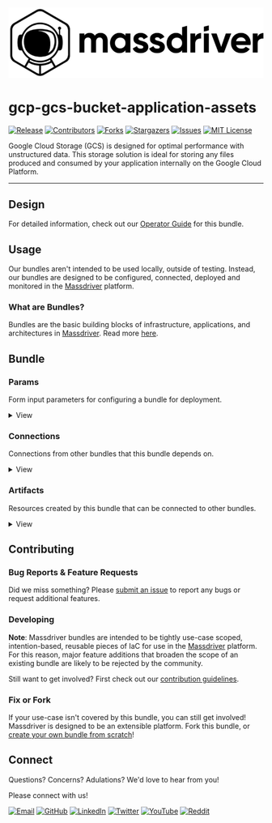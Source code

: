 [![Massdriver][logo]][website]

# gcp-gcs-bucket-application-assets

[![Release][release_shield]][release_url]
[![Contributors][contributors_shield]][contributors_url]
[![Forks][forks_shield]][forks_url]
[![Stargazers][stars_shield]][stars_url]
[![Issues][issues_shield]][issues_url]
[![MIT License][license_shield]][license_url]


Google Cloud Storage (GCS)  is designed for optimal performance with unstructured data. This storage solution is ideal for storing any files produced and consumed by your application internally on the Google Cloud Platform.


---

## Design

For detailed information, check out our [Operator Guide](operator.md) for this bundle.

## Usage

Our bundles aren't intended to be used locally, outside of testing. Instead, our bundles are designed to be configured, connected, deployed and monitored in the [Massdriver][website] platform.

### What are Bundles?

Bundles are the basic building blocks of infrastructure, applications, and architectures in [Massdriver][website]. Read more [here](https://docs.massdriver.cloud/concepts/bundles).

## Bundle

### Params

Form input parameters for configuring a bundle for deployment.

<details>
<summary>View</summary>

<!-- PARAMS:START -->
## Properties

- **`bucket`** *(object)*
  - **`force_destroy`** *(boolean)*: When enabled, the bucket and all objects within it are destroyed when the bundle is decommissioned. Default: `False`.
  - **`region`** *(string)*: GCP region where the bucket will be created.

    Examples:
    ```json
    "us-east1"
    ```

    ```json
    "us-east4"
    ```

    ```json
    "us-west1"
    ```

    ```json
    "us-west2"
    ```

    ```json
    "us-west3"
    ```

    ```json
    "us-west4"
    ```

    ```json
    "us-central1"
    ```

## Examples

<!-- PARAMS:END -->

</details>

### Connections

Connections from other bundles that this bundle depends on.

<details>
<summary>View</summary>

<!-- CONNECTIONS:START -->
## Properties

- **`gcp_authentication`** *(object)*: GCP Service Account. Cannot contain additional properties.
  - **`data`** *(object)*
    - **`auth_provider_x509_cert_url`** *(string)*: Auth Provider x509 Certificate URL. Default: `https://www.googleapis.com/oauth2/v1/certs`.

      Examples:
      ```json
      "https://example.com/some/path"
      ```

      ```json
      "https://massdriver.cloud"
      ```

    - **`auth_uri`** *(string)*: Auth URI. Default: `https://accounts.google.com/o/oauth2/auth`.

      Examples:
      ```json
      "https://example.com/some/path"
      ```

      ```json
      "https://massdriver.cloud"
      ```

    - **`client_email`** *(string)*: Service Account Email.

      Examples:
      ```json
      "jimmy@massdriver.cloud"
      ```

      ```json
      "service-account-y@gmail.com"
      ```

    - **`client_id`** *(string)*: .
    - **`client_x509_cert_url`** *(string)*: Client x509 Certificate URL.

      Examples:
      ```json
      "https://example.com/some/path"
      ```

      ```json
      "https://massdriver.cloud"
      ```

    - **`private_key`** *(string)*: .
    - **`private_key_id`** *(string)*: .
    - **`project_id`** *(string)*: .
    - **`token_uri`** *(string)*: Token URI. Default: `https://oauth2.googleapis.com/token`.

      Examples:
      ```json
      "https://example.com/some/path"
      ```

      ```json
      "https://massdriver.cloud"
      ```

    - **`type`** *(string)*: . Default: `service_account`.
  - **`specs`** *(object)*
    - **`gcp`** *(object)*: .
      - **`project`** *(string)*
      - **`region`** *(string)*: The GCP region to provision resources in.

        Examples:
        ```json
        "us-east1"
        ```

        ```json
        "us-east4"
        ```

        ```json
        "us-west1"
        ```

        ```json
        "us-west2"
        ```

        ```json
        "us-west3"
        ```

        ```json
        "us-west4"
        ```

        ```json
        "us-central1"
        ```

<!-- CONNECTIONS:END -->

</details>

### Artifacts

Resources created by this bundle that can be connected to other bundles.

<details>
<summary>View</summary>

<!-- ARTIFACTS:START -->
## Properties

- **`gcs_bucket`** *(object)*: GCP Google Cloud Storage Bucket.
  - **`data`** *(object)*
    - **`infrastructure`** *(object)*: Google Cloud Storage Bucket. Cannot contain additional properties.
      - **`id`** *(string)*: The Globally Unique ID of the GCS Bucket.

        Examples:
        ```json
        "one"
        ```

        ```json
        "dash-bucket"
        ```

        ```json
        "snake_bucket"
        ```

        ```json
        "domain.type.bucket"
        ```

        ```json
        "1also-valid2"
        ```

    - **`security`** *(object)*: GCP Security Configuration. Cannot contain additional properties.
      - **`iam`** *(object)*: IAM Roles And Conditions. Cannot contain additional properties.
        - **`^[a-z]+[a-z_]*[a-z]$`** *(object)*
          - **`condition`** *(string)*: GCP IAM Condition.
          - **`role`**: GCP Role.

            Examples:
            ```json
            "roles/owner"
            ```

            ```json
            "roles/redis.editor"
            ```

            ```json
            "roles/storage.objectCreator"
            ```

            ```json
            "roles/storage.legacyObjectReader"
            ```

  - **`specs`** *(object)*
    - **`gcp`** *(object)*: .
      - **`project`** *(string)*
      - **`region`** *(string)*: The GCP region to provision resources in.

        Examples:
        ```json
        "us-east1"
        ```

        ```json
        "us-east4"
        ```

        ```json
        "us-west1"
        ```

        ```json
        "us-west2"
        ```

        ```json
        "us-west3"
        ```

        ```json
        "us-west4"
        ```

        ```json
        "us-central1"
        ```

<!-- ARTIFACTS:END -->

</details>

## Contributing

<!-- CONTRIBUTING:START -->

### Bug Reports & Feature Requests

Did we miss something? Please [submit an issue](https://github.com/massdriver-cloud/gcp-gcs-bucket-application-assets/issues) to report any bugs or request additional features.

### Developing

**Note**: Massdriver bundles are intended to be tightly use-case scoped, intention-based, reusable pieces of IaC for use in the [Massdriver][website] platform. For this reason, major feature additions that broaden the scope of an existing bundle are likely to be rejected by the community.

Still want to get involved? First check out our [contribution guidelines](https://docs.massdriver.cloud/bundles/contributing).

### Fix or Fork

If your use-case isn't covered by this bundle, you can still get involved! Massdriver is designed to be an extensible platform. Fork this bundle, or [create your own bundle from scratch](https://docs.massdriver.cloud/bundles/development)!

<!-- CONTRIBUTING:END -->

## Connect

<!-- CONNECT:START -->

Questions? Concerns? Adulations? We'd love to hear from you!

Please connect with us!

[![Email][email_shield]][email_url]
[![GitHub][github_shield]][github_url]
[![LinkedIn][linkedin_shield]][linkedin_url]
[![Twitter][twitter_shield]][twitter_url]
[![YouTube][youtube_shield]][youtube_url]
[![Reddit][reddit_shield]][reddit_url]

<!-- markdownlint-disable -->

[logo]: https://raw.githubusercontent.com/massdriver-cloud/docs/main/static/img/logo-with-logotype-horizontal-400x110.svg
[docs]: https://docs.massdriver.cloud/?utm_source=github&utm_medium=readme&utm_campaign=gcp-gcs-bucket-application-assets&utm_content=docs
[website]: https://www.massdriver.cloud/?utm_source=github&utm_medium=readme&utm_campaign=gcp-gcs-bucket-application-assets&utm_content=website
[github]: https://github.com/massdriver-cloud?utm_source=github&utm_medium=readme&utm_campaign=gcp-gcs-bucket-application-assets&utm_content=github
[slack]: https://massdriverworkspace.slack.com/?utm_source=github&utm_medium=readme&utm_campaign=gcp-gcs-bucket-application-assets&utm_content=slack
[linkedin]: https://www.linkedin.com/company/massdriver/?utm_source=github&utm_medium=readme&utm_campaign=gcp-gcs-bucket-application-assets&utm_content=linkedin



[contributors_shield]: https://img.shields.io/github/contributors/massdriver-cloud/gcp-gcs-bucket-application-assets.svg?style=for-the-badge
[contributors_url]: https://github.com/massdriver-cloud/gcp-gcs-bucket-application-assets/graphs/contributors
[forks_shield]: https://img.shields.io/github/forks/massdriver-cloud/gcp-gcs-bucket-application-assets.svg?style=for-the-badge
[forks_url]: https://github.com/massdriver-cloud/gcp-gcs-bucket-application-assets/network/members
[stars_shield]: https://img.shields.io/github/stars/massdriver-cloud/gcp-gcs-bucket-application-assets.svg?style=for-the-badge
[stars_url]: https://github.com/massdriver-cloud/gcp-gcs-bucket-application-assets/stargazers
[issues_shield]: https://img.shields.io/github/issues/massdriver-cloud/gcp-gcs-bucket-application-assets.svg?style=for-the-badge
[issues_url]: https://github.com/massdriver-cloud/gcp-gcs-bucket-application-assets/issues
[release_url]: https://github.com/massdriver-cloud/gcp-gcs-bucket-application-assets/releases/latest
[release_shield]: https://img.shields.io/github/release/massdriver-cloud/gcp-gcs-bucket-application-assets.svg?style=for-the-badge
[license_shield]: https://img.shields.io/github/license/massdriver-cloud/gcp-gcs-bucket-application-assets.svg?style=for-the-badge
[license_url]: https://github.com/massdriver-cloud/gcp-gcs-bucket-application-assets/blob/main/LICENSE


[email_url]: mailto:support@massdriver.cloud
[email_shield]: https://img.shields.io/badge/email-Massdriver-black.svg?style=for-the-badge&logo=mail.ru&color=000000
[github_url]: mailto:support@massdriver.cloud
[github_shield]: https://img.shields.io/badge/follow-Github-black.svg?style=for-the-badge&logo=github&color=181717
[linkedin_url]: https://linkedin.com/in/massdriver-cloud
[linkedin_shield]: https://img.shields.io/badge/follow-LinkedIn-black.svg?style=for-the-badge&logo=linkedin&color=0A66C2
[twitter_url]: https://twitter.com/massdriver?utm_source=github&utm_medium=readme&utm_campaign=gcp-gcs-bucket-application-assets&utm_content=twitter
[twitter_shield]: https://img.shields.io/badge/follow-Twitter-black.svg?style=for-the-badge&logo=twitter&color=1DA1F2
[discourse_url]: https://community.massdriver.cloud?utm_source=github&utm_medium=readme&utm_campaign=gcp-gcs-bucket-application-assets&utm_content=discourse
[discourse_shield]: https://img.shields.io/badge/join-Discourse-black.svg?style=for-the-badge&logo=discourse&color=000000
[youtube_url]: https://www.youtube.com/channel/UCfj8P7MJcdlem2DJpvymtaQ
[youtube_shield]: https://img.shields.io/badge/subscribe-Youtube-black.svg?style=for-the-badge&logo=youtube&color=FF0000
[reddit_url]: https://www.reddit.com/r/massdriver
[reddit_shield]: https://img.shields.io/badge/subscribe-Reddit-black.svg?style=for-the-badge&logo=reddit&color=FF4500

<!-- markdownlint-restore -->

<!-- CONNECT:END -->

